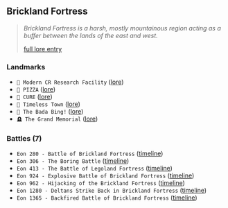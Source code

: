 ## Brickland Fortress
> *Brickland Fortress is a harsh, mostly mountainous region acting as a buffer between the lands of the east and west.*  
>  
> [full lore entry](<https://zeithalt.github.io//r/brickland_fortress.html>)

### Landmarks
- `🔬 Modern CR Research Facility` ([lore](<https://zeithalt.github.io//r/modern_cr_research_facility.html>))
- `🍕 PIZZA` ([lore](<https://zeithalt.github.io//r/pizza.html>))
- `🏥 CURE` ([lore](<https://zeithalt.github.io//r/cure.html>))
- `🌇 Timeless Town` ([lore](<https://zeithalt.github.io//r/timeless_town.html>))
- `💃 The Bada Bing!` ([lore](<https://zeithalt.github.io//r/bada_bing.html>))
- `🪦 The Grand Memorial` ([lore](<https://zeithalt.github.io//r/the_grand_memorial.html>))
### Battles (7)
- `Eon 280 - Battle of Brickland Fortress` ([timeline](<https://zeithalt.github.io//t/#eon0280>))
- `Eon 306 - The Boring Battle` ([timeline](<https://zeithalt.github.io//t/#eon0306>))
- `Eon 413 - The Battle of Legoland Fortress` ([timeline](<https://zeithalt.github.io//t/#eon0413>))
- `Eon 924 - Explosive Battle of Brickland Fortress` ([timeline](<https://zeithalt.github.io//t/#eon0924>))
- `Eon 962 - Hijacking of the Brickland Fortress` ([timeline](<https://zeithalt.github.io//t/#eon0962>))
- `Eon 1280 - Deltans Strike Back in Brickland Fortress` ([timeline](<https://zeithalt.github.io//t/#eon1280>))
- `Eon 1365 - Backfired Battle of Brickland Fortress` ([timeline](<https://zeithalt.github.io//t/#eon1365>))
